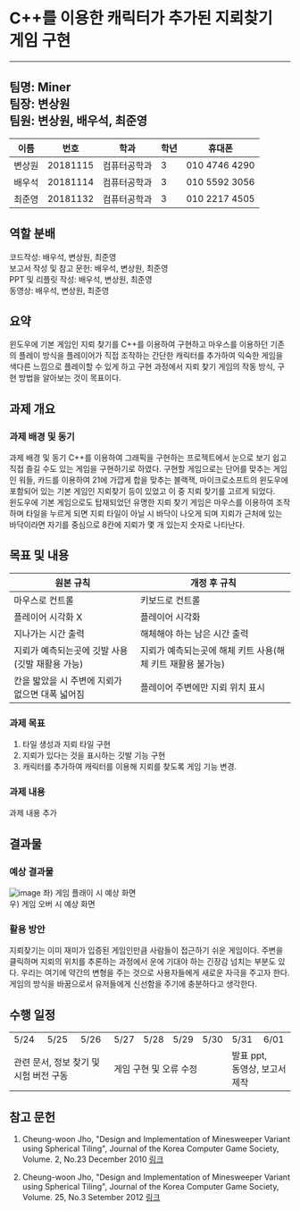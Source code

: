 # C++를 이용한 캐릭터가 추가된 지뢰찾기 게임 구현

----
팀명: Miner<br>
팀장: 변상원<br>
팀원: 변상원, 배우석, 최준영
----

| 이름  | 번호       | 학과     | 학년  | 휴대폰           |
|-----|----------|--------|-----|---------------|
| 변상원 | 20181115 | 컴퓨터공학과 | 3   | 010 4746 4290 |
| 배우석 | 20181114 | 컴퓨터공학과 | 3   | 010 5592 3056 |
| 최준영 | 20181132 | 컴퓨터공학과 | 3   | 010 2217 4505 |

## 역할 분배

코드작성: 배우석, 변상원, 최준영<br>
보고서 작성 및 참고 문헌: 배우석, 변상원, 최준영<br>
PPT 및 리플릿 작성: 배우석, 변상원, 최준영<br>
동영상: 배우석, 변상원, 최준영<br>

## 요약

윈도우에 기본 게임인 지뢰 찾기를 C++를 이용하여 구현하고 마우스를 이용하던 기존의 플레이 방식을 플레이어가 직접 조작하는 간단한 캐릭터를 추가하여 익숙한 게임을 색다른 느낌으로 플레이할 수 있게 하고 구현
과정에서 지뢰 찾기 게임의 작동 방식, 구현 방법을 알아보는 것이 목표이다.

## 과제 개요

### 과제 배경 및 동기

과제 배경 및 동기 C++를 이용하여 그래픽을 구현하는 프로젝트에서 눈으로 보기 쉽고 직접 즐길 수도 있는 게임을 구현하기로 하였다. 구현할 게임으로는 단어를 맞추는 게임인 워들, 카드를 이용하여 21에 가깝게 합을
맞추는 블랙잭, 마이크로소프트의 윈도우에 포함되어 있는 기본 게임인 지뢰찾기 등이 있었고 이 중 지뢰 찾기를 고르게 되었다.<br> 윈도우에 기본 게임으로도 탑재되었던 유명한 지뢰 찾기 게임은 마우스를 이용하여
조작하며 타일을 누르게 되면 지뢰 타일이 아닐 시 바닥이 나오게 되며 지뢰가 근처에 있는 바닥이라면 자기를 중심으로 8칸에 지뢰가 몇 개 있는지 숫자로 나타난다.

## 목표 및 내용

| 원본 규칙                       | 개정 후 규칙                            |
|-----------------------------|------------------------------------|
| 마우스로 컨트롤                    | 키보드로 컨트롤                           |
| 플레이어 시각화 X                  | 플레이어 시각화                           |
| 지나가는 시간 출력                  | 해체해야 하는 남은 시간 출력                   |
| 지뢰가 예측되는곳에 깃발 사용(깃발 재활용 가능) | 지뢰가 예측되는곳에 해체 키트 사용(해체 키트 재활용 불가능) |
| 칸을 밟았을 시 주변에 지뢰가 없으면 대폭 넓어짐 | 플레이어 주변에만 지뢰 위치 표시                 |

### 과제 목표

1) 타일 생성과 지뢰 타일 구현
2) 지뢰가 있다는 것을 표시하는 깃발 기능 구현
3) 캐릭터를 추가하여 캐릭터를 이용해 지뢰를 찾도록 게임 기능 변경.

### 과제 내용

과제 내용 추가

## 결과물

### 예상 결과물

![image](https://user-images.githubusercontent.com/54760813/169844763-621f7912-a2b9-47b0-a29e-b0f4715dee26.png)
좌) 게임 플래이 시 예상 화면<br>
우) 게임 오버 시 예상 화면

### 활용 방안

지뢰찾기는 이미 재미가 입증된 게임인만큼 사람들이 접근하기 쉬운 게임이다. 주변을 클릭하며 지뢰의 위치를 추론하는 과정에서 운에 기대야 하는 긴장감 넘치는 부분도 있다. 우리는 여기에 약간의 변형을 주는 것으로
사용자들에게 새로운 자극을 주고자 한다. 게임의 방식을 바꿈으로서 유저들에게 신선함을 주기에 충분하다고 생각한다.

## 수행 일정

<table>
  <tr>
    <td>5/24</td>
    <td>5/25</td>
    <td>5/26</td>
    <td>5/27</td>
    <td>5/28</td>
    <td>5/29</td>
    <td>5/30</td>
    <td>5/31</td>
    <td>6/01</td>
  </tr>
  <tr>
    <td colspan="3">관련 문서, 정보 찾기 및 시험 버전 구동</td>
    <td colspan="4">게임 구현 및 오류 수정</td>
    <td colspan="2">발표 ppt,<br> 동영상, 보고서 제작</td>
  </tr>
</table>

## 참고 문헌

1) Cheung-woon Jho, "Design and Implementation of Minesweeper Variant using Spherical Tiling", Journal of the Korea
   Computer Game Society, Volume. 2, No.23 December 2010
   [링크](https://file1-earticle-net.libproxy.andong.ac.kr/PDF/Direct?key=xiSng8cX6uJHMXu3UuM/uqr8JPkMv/T8UNEZ4QidLd04m3SbqECQf7NfFW9aYEri9AJBfhEecaz/CgVEl1N+dfVIlzC0q3vz6KBmOD9x06YDiWHoQp/L7yLUjqIepBtHpu55el4KKBcTDygNAOkxt6X1Apw7Fe7JOt9AVGvxF0+rInJlaAfCQDUvOTQU5PTogMm+zTTK/dCnPcGtHflERewQpqdzn+z0)

2) Cheung-woon Jho, "Design and Implementation of Minesweeper Variant using Spherical Tiling", Journal of the Korea
   Computer Game Society, Volume. 25, No.3 Setember 2012
   [링크](https://file1-earticle-net.libproxy.andong.ac.kr/PDF/Direct?key=xiSng8cX6uJHMXu3UuM/uqr8JPkMv/T8UNEZ4QidLd04m3SbqECQf7NfFW9aYEris1f4kxsKsnEdpmn02OncuBC6F0pvPfULTNeeElkEh+940mv33mJ5N4hiDUYe9pF2rqiSDJuNZNDJPwppBV6tmyu+oR9WdY6lEd/E8IxdxzX2dWS7DrhiX5AXyY3hVpnWBFak0fyKTTUC8a6pBXnfO6xqk/9CBlff)
